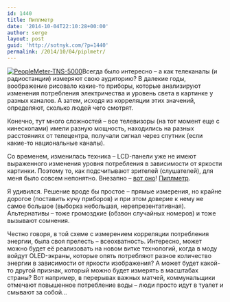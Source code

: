 ```yaml
---
id: 1440
title: Пиплметр
date: '2014-10-04T22:10:28+00:00'
author: serge
layout: post
guid: 'http://sotnyk.com/?p=1440'
permalink: /2014/10/04/piplmetr/
---
```


[![PeopleMeter-TNS-5000](http://localhost/wp-content/uploads/2014/10/PeopleMeter-TNS-5000-300x190.jpg)](http://localhost/wp-content/uploads/2014/10/PeopleMeter-TNS-5000.jpg)Всегда было интересно – а как телеканалы (и радиостанции) измеряют свою аудиторию? В далекие годы, воображение рисовало какие-то приборы, которые анализируют изменения потребления электричества и уровень света в картинке у разных каналов. А затем, исходя из корреляции этих значений, определяют, сколько людей чего смотрят.

Конечно, тут много сложностей – все телевизоры (на тот момент еще с кинескопами) имели разную мощность, находились на разных расстояниях от телецентра, получали сигнал через спутник (если какие-то национальные каналы).

Со временем, изменилась техника – LCD-панели уже не имеют выраженного изменения уровня потребления в зависимости от яркости картинки. Поэтому то, как подсчитывают зрителей (слушателей), для меня было совсем непонятно. Внезапно – [вот оно](http://lenta.ru/articles/2012/08/21/measurement/)! [Пиплметр](https://ru.wikipedia.org/wiki/%D0%9F%D0%B8%D0%BF%D0%BB%D0%BC%D0%B5%D1%82%D1%80).

Я удивился. Решение вроде бы простое – прямые измерения, но крайне дорогое (поставить кучу приборов) и при этом доверие к нему не самое большое (выборка небольшая, нерепрезентативная). Альтернативы – тоже громоздкие (обзвон случайных номеров) и тоже вызывают сомнения.

Честно говоря, в той схеме с измерением корреляции потребления энергии, была своя прелесть – всеохватность. Интересно, может можно будет её реализовать на новом витке технологий, когда в моду войдут OLED-экраны, которые опять потребляют разное количество энергии в зависимости от яркости изображения? А может будет какой-то другой признак, который можно будет измерять в масштабах страны? Вот например, в перерывах важных матчей, коммунальщики отмечают повышенное потребление воды – люди просто идут в туалет и смывают за собой…
